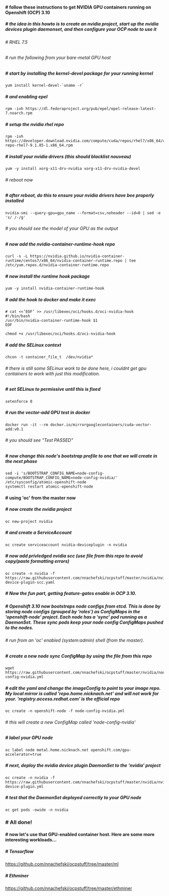 ####  # follow these instructions to get NVIDIA GPU containers running on Openshift (OCP) 3.10
##### # the idea in this howto is to create an nvidia project, start up the nvidia devices plugin daemonset, and then configure your OCP node to use it

###### # RHEL 7.5
###### # run the following from your bare-metal GPU host
##### # start by installing the kernel-devel package for your running kernel
```
yum install kernel-devel-`uname -r`
```
##### # and enabling epel
```
rpm -ivh https://dl.fedoraproject.org/pub/epel/epel-release-latest-7.noarch.rpm
```
##### # setup the nvidia rhel repo 
```
rpm -ivh https://developer.download.nvidia.com/compute/cuda/repos/rhel7/x86_64/cuda-repo-rhel7-9.1.85-1.x86_64.rpm 
```
##### # install your nvidia drivers (this should blacklist nouveau)
```
yum -y install xorg-x11-drv-nvidia xorg-x11-drv-nvidia-devel
```
###### # reboot now
##### # after reboot, do this to ensure your nvidia drivers have bee properly installed
```
nvidia-smi --query-gpu=gpu_name --format=csv,noheader --id=0 | sed -e 's/ /-/g'
```
###### # you should see the model of your GPU as the output
##### # now add the nvidia-container-runtime-hook repo
```
curl -s -L https://nvidia.github.io/nvidia-container-runtime/centos7/x86_64/nvidia-container-runtime.repo | tee /etc/yum.repos.d/nvidia-container-runtime.repo
```
##### # now install the runtime hook package
```
yum -y install nvidia-container-runtime-hook
```
##### # add the hook to docker and make it exec
```
# cat <<’EOF’ >> /usr/libexec/oci/hooks.d/oci-nvidia-hook
#!/bin/bash
/usr/bin/nvidia-container-runtime-hook $1
EOF

chmod +x /usr/libexec/oci/hooks.d/oci-nvidia-hook
```
##### # add the SELinux context
```
chcon -t container_file_t  /dev/nvidia*
```
###### # there is still some SELinux work to be done here, i couldnt get gpu containers to work with just this modification.
##### # set SELinux to permissive until this is fixed
```
setenforce 0
```
##### # run the vector-add GPU test in docker
```
docker run -it --rm docker.io/mirrorgooglecontainers/cuda-vector-add:v0.1
```
###### # you should see "Test PASSED"
##### # now change this node's bootstrap profile to one that we will create in the next phase
```
sed -i 's/BOOTSTRAP_CONFIG_NAME=node-config-compute/BOOTSTRAP_CONFIG_NAME=node-config-nvidia/' /etc/sysconfig/atomic-openshift-node
systemctl restart atomic-openshift-node
```
#### # using 'oc' from the master now
##### # now create the nvidia project
```
oc new-project nvidia
```
##### # and create a ServiceAccount
```
oc create serviceaccount nvidia-deviceplugin -n nvidia
```
##### # now add privledged nvidia scc (use file from this repo to avoid copy/paste formatting errors)
```
oc create -n nvidia -f https://raw.githubusercontent.com/nnachefski/ocpstuff/master/nvidia/nvidia-device-plugin-scc.yaml
```
##### # Now the fun part, getting feature-gates enable in OCP 3.10.
##### # Openshift 3.10 now bootstraps node configs from etcd.  This is done by storing node configs (grouped by 'roles') as ConfigMaps in the 'openshift-node' project.  Each node has a 'sync' pod running as a DaemonSet.  These sync pods keep your node config ConfigMaps pushed to the nodes.
###### # run from an 'oc' enabled (system:admin) shell (from the master).
##### # create a new node sync ConfigMap by using the file from this repo
```
wget https://raw.githubusercontent.com/nnachefski/ocpstuff/master/nvidia/node-config-nvidia.yml
```
##### # edit the yaml and change the imageConfig to point to *your* image repo.  My local mirror is called 'repo.home.nicknach.net' and will not work for your.  'registry.access.redhat.com' is the official repo
```
oc create -n openshift-node -f node-config-nvidia.yml
```
###### # this will create a new ConfigMap called 'node-config-nvidia'
##### # label your GPU node 
```
oc label node metal.home.nicknach.net openshift.com/gpu-accelerator=true
```
##### # next, deploy the nvidia device plugin DaemonSet to the 'nvidia' project
```
oc create -n nvidia -f https://raw.githubusercontent.com/nnachefski/ocpstuff/master/nvidia/nvidia-device-plugin.yml
```
##### # test that the DaemonSet deployed correctly to your GPU node
```
oc get pods -owide -n nvidia
```

### # All done!  
#### # now let's use that GPU-enabled container host.  Here are some more interesting workloads...
##### # Tensorflow
https://github.com/nnachefski/ocpstuff/tree/master/ml
##### # Ethminer
https://github.com/nnachefski/ocpstuff/tree/master/ethminer
 